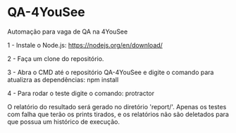 # QA-4YouSee
Automação para vaga de QA na 4YouSee

1 - Instale o Node.js: https://nodejs.org/en/download/

2 - Faça um clone do repositório.

3 - Abra o CMD até o repositório QA-4YouSee e digite o comando para atualizra as dependências:
  npm install
  
4 - Para rodar o teste digite o comando:
  protractor
  

O relatório do resultado será gerado no diretório 'report/'. Apenas os testes com falha que terão os prints tirados, e os relatórios não são deletados para que possua um histórico de execução.

